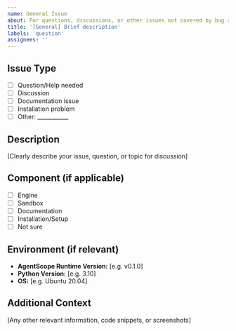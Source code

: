 ```yaml
---
name: General Issue
about: For questions, discussions, or other issues not covered by bug reports or feature requests
title: '[General] Brief description'
labels: 'question'
assignees: ''
---
```


## Issue Type
- [ ] Question/Help needed
- [ ] Discussion
- [ ] Documentation issue
- [ ] Installation problem
- [ ] Other: ___________

## Description
[Clearly describe your issue, question, or topic for discussion]

## Component (if applicable)
- [ ] Engine
- [ ] Sandbox
- [ ] Documentation
- [ ] Installation/Setup
- [ ] Not sure

## Environment (if relevant)
- **AgentScope Runtime Version:** [e.g. v0.1.0]
- **Python Version:** [e.g. 3.10]
- **OS:** [e.g. Ubuntu 20.04]

## Additional Context
[Any other relevant information, code snippets, or screenshots]